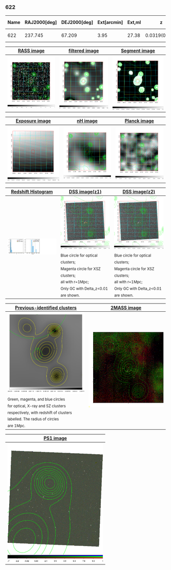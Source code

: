 <div STYLE="page-break-after: always;"></div>

### 622

|Name|RAJ2000[deg]|DEJ2000[deg] |Ext[arcmin]| Ext,ml | z | z_src| C|GC(XSZ,Delta_z<0.01)| GC(OPT,Delta_z<0.01)|GC| R_sig[arcmin] | R500[arcmin] | R500[Mpc]| CRsig[c/s] | CR500[c/s] |L500[1E44 erg/s]|F500[1E-12 erg/s/cm^2]| M500[1E14 Msun]|Tx[keV]|Cnt_sig|Beta|Rc[arcmin]|Comment|Alias|
|---|---|---|---|---|---|------|---|--------|---------|----------|---|---|---|---|---|---|---|---|---|---|---|---|---|---|
|622| 237.745| 67.209| 3.95| 27.38| 0.0319(0.005)| z1,| G| -| -| N, W| 16.112| 11.811| 0.452| 0.073(0.015)| 0.070(0.014)| 0.022(0.004)| 0.921(0.179)| 0.27(0.03)| 0.96(0.06)| 76.3| 0.561(-0.044+0.100)| 3.989(-0.476+0.891)| -| t191|

|[RASS image](../image/622/622_img.pdf)|[filtered image](../image/622/622_fil.pdf)|[Segment image](../image/622/622_seg.pdf)|
|-------------------|--------------------|-------------------|
| <img src="../image/622/622_img.png" width="300">  | <img src="../image/622/622_fil.png" width="300">   | <img src="../image/622/622_seg.png" width="300">  |

|[Exposure image](../image/622/622_mex.pdf)| [nH image](../image/622/622_nh.pdf)| [Planck image](../image/622/622_p.pdf)|
|-------------------|--------------------|-------------------|
|<img src="../image/622/622_mex.png" width="300">   | <img src="../image/622/622_nh.png" width="300">    | <img src="../image/622/622_p.png" width="300"> |

|[Redshift Histogram](../image/622/622_zg.pdf) | [DSS image(z1)](../image/622/622_dss_z1.pdf)      |  [DSS image(z2)](../image/622/622_dss_z2.pdf)    |
|-------------------|--------------------|-------------------|
|<img src="../image/622/622_zg.png" width="300"> |<img src="../image/622/622_dss_z1.png" width="300"> <sub><br>Blue circle for optical clusters; <br>Magenta circle for XSZ clusters; <br>all with r=1Mpc; <br>Only GC with Delta_z<0.01 are shown. </sub>| <img src="../image/622/622_dss_z2.png" width="300"><sub><br>Blue circle for optical clusters; <br>Magenta circle for XSZ clusters; <br>all with r=1Mpc; <br>Only GC with Delta_z<0.01 are shown. </sub> |

|[Previous-identified clusters](../image/622/622_gc.pdf) | [2MASS image](../image/622/622_2mass.pdf)      |
|-------------------|-------------------|
|<img src=../image/622/622_gc.png width="300"> <br><sub>Green, magenta, and blue circles <br>for optical, X-ray and SZ clusters <br>respectively, with redshift of clusters <br>labelled. The radius of circles <br>are 1Mpc.</sub>|<img src="../image/622/622_2mass.png" width="300">  |

|[PS1 image](../image/622/622_ps1.pdf)            |
|-------------------|
| <img src="../image/622/622_ps1.png" width="300">  |
